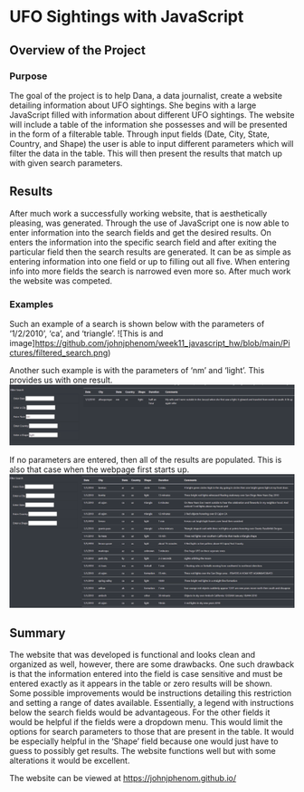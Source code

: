 # UFO Sightings with JavaScript

## Overview of the Project

### Purpose

The goal of the project is to help Dana, a data journalist, create a website detailing information about UFO sightings. She begins with a large JavaScript filled with information about different UFO sightings. The website will include a table of the information she possesses and will be presented in the form of a filterable table. Through input fields (Date, City, State, Country, and Shape) the user is able to input different parameters which will filter the data in the table. This will then present the results that match up with given search parameters. 

## Results
After much work a successfully working website, that is aesthetically pleasing, was generated. Through the use of JavaScript one is now able to enter information into the search fields and get the desired results. On enters the information into the specific search field and after exiting the particular field then the search results are generated. It can be as simple as entering information into one field or up to filling out all five. When entering info into more fields the search is narrowed even more so.  After much work the website was competed.

### Examples
Such an example of a search is shown below with the parameters of ‘1/2/2010’, ‘ca’, and ‘triangle’. 
![This is and image]https://github.com/johnjphenom/week11_javascript_hw/blob/main/Pictures/filtered_search.png)

Another such example is with the parameters of ‘nm’ and ‘light’. This provides us with one result.
![This is and image](https://github.com/johnjphenom/week11_javascript_hw/blob/main/Pictures/fitered_search_2.png)

If no parameters are entered, then all of the results are populated. This is also that case when the webpage first starts up.
![This is and image](https://github.com/johnjphenom/week11_javascript_hw/blob/main/Pictures/no_filters.png)


## Summary
The website that was developed is functional and looks clean and organized as well, however, there are some drawbacks. One such drawback is that the information entered into the field is case sensitive and must be entered exactly as it appears in the table or zero results will be shown. Some possible improvements would be instructions detailing this restriction and setting a range of dates available. Essentially, a legend with instructions below the search fields would be advantageous. For the other fields it would be helpful if the fields were a dropdown menu. This would limit the options for search parameters to those that are present in the table. It would be especially helpful in the ‘Shape’ field because one would just have to guess to possibly get results. The website functions well but with some alterations it would be excellent. 

The website can be viewed at
https://johnjphenom.github.io/
